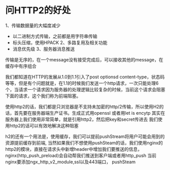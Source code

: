 # 问HTTP2的好处
1、传输数据量的大幅度减少
+ 以二进制方式传输，之前都是用字符串传输
+ 标头压缩，使用HPACK
2、多路复用及相关功能
+ 消息优先级
3、服务器消息推送

传输是无序的，在一个message没有接受完成后，可以接收其他的message，在缓存中有序组合

我们都知道在HTTP的发展从1.0到1.1引入了post optionsd content-type，状态码等等，但是有个问题就是，在1.1的时候我们发送一个http请求，一次只能处理6个，当请求一个请求因为服务器的处理逻辑比较复杂的时候，当前这个请求会阻塞下面的请求，这个我们称为前端阻塞。

使用http2的话，我们都是只浏览器是不支持未加密的http/2传输，所以使用H2的话，首先要在服务器端生产证书。生成正式用openssl 或者用let is encytp
其实在服务器上我们使用非常简单，就是引用http2，然后把key和secret传进去
我们使用http2的话可以有效地解决这种阻塞

h2的还有一个用法是，使用缓存，我们可以提前pushStream将用户可能会用到的资源提前缓存到前端,
当然如果我们不想使用pushSteam的话，我们使用nginx的http2的模块，直接在请求头中新增header中增加我们要推送的信息，nginx(http_push_preload)会自动帮我们推送到客户端或者用http_push
当前nginx要添加ngx_http_v2_module,ssl以及443端口，
pushSteam